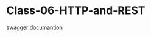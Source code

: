 # Class-06-HTTP-and-REST


[swagger documantion](https://app.swaggerhub.com/apis/Goorob/test-simple-api/0.1)